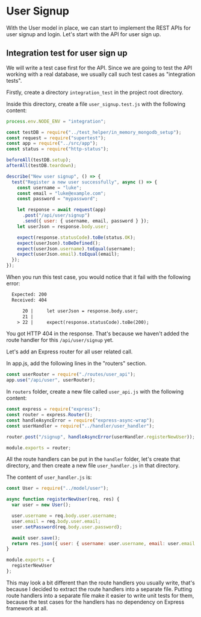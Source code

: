 # User Signup

With the User model in place, we can start to implement the REST APIs for user signup and login. Let's start with the API for user sign up.

## Integration test for user sign up

We will write a test case first for the API. Since we are going to test the API working with a real database, we usually call such test cases as "integration tests".

Firstly, create a directory `integration_test` in the project root directory.

Inside this directory, create a file `user_signup.test.js` with the following content:

```javascript
process.env.NODE_ENV = "integration";

const testDB = require("../test_helper/in_memory_mongodb_setup");
const request = require("supertest");
const app = require("../src/app");
const status = require("http-status");

beforeAll(testDB.setup);
afterAll(testDB.teardown);

describe("New user signup", () => {
  test("Register a new user successfully", async () => {
    const username = "luke";
    const email = "luke@example.com";
    const password = "mypassword";

    let response = await request(app)
      .post("/api/user/signup")
      .send({ user: { username, email, password } });
    let userJson = response.body.user;

    expect(response.statusCode).toBe(status.OK);
    expect(userJson).toBeDefined();
    expect(userJson.username).toEqual(username);
    expect(userJson.email).toEqual(email);
  });
});
```

When you run this test case, you would notice that it fail with the following error:

```txt
  Expected: 200
  Received: 404

      20 |     let userJson = response.body.user;
      21 |
    > 22 |     expect(response.statusCode).toBe(200);

```

You got HTTP 404 in the response. That's because we haven't added the route handler for this `/api/user/signup` yet.

Let's add an Express router for all user related call.

In app.js, add the following lines in the "routers" section.

```javascript
const userRouter = require("./routes/user_api");
app.use("/api/user", userRouter);
```

In `routers` folder, create a new file called `user_api.js` with the following content:

```javascript
const express = require("express");
const router = express.Router();
const handleAsyncError = require("express-async-wrap");
const userHandler = require("../handler/user_handler");

router.post("/signup", handleAsyncError(userHandler.registerNewUser));

module.exports = router;
```

All the route handlers can be put in the `handler` folder, let's create that directory, and then create a new file `user_handler.js` in that directory.

The content of `user_handler.js` is:

```javascript
const User = require("../model/user");

async function registerNewUser(req, res) {
  var user = new User();

  user.username = req.body.user.username;
  user.email = req.body.user.email;
  user.setPassword(req.body.user.password);

  await user.save();
  return res.json({ user: { username: user.username, email: user.email } });
}

module.exports = {
  registerNewUser
};
```

This may look a bit different than the route handlers you usually write, that's because I decided to extract the route handlers into a separate file. Putting route handlers into a separate file make it easier to write unit tests for them, because the test cases for the handlers has no dependency on Express framework at all.